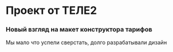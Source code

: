 # Проект от ТЕЛЕ2


### Новый взгляд на макет конструктора тарифов

Мы мало что успели сверстать, долго разрабатывали дизайн



